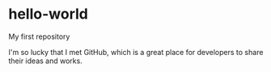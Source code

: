 # hello-world
My first repository

I'm so lucky that I met GitHub, which is a great place for developers to share their ideas and works.
